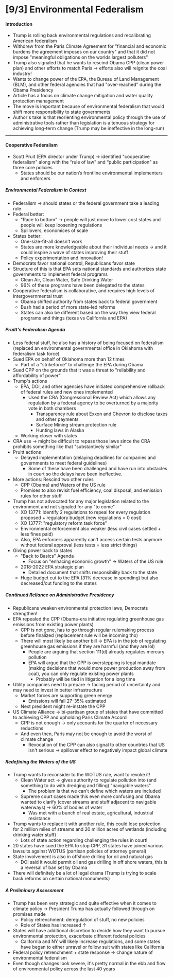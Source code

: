 # [9/3] Environmental Federalism

#### Introduction

- Trump is rolling back environmental regulations and recalibrating American federalism
- Withdrew from the Paris Climate Agreement for "financial and economic burdens the agreement imposes on our country" and that it did not impose "meaningful obligations on the worlds largest polluters"
- Trump also signaled that he wants to rescind Obama CPP (clean power plan) and other efforts to match Paris $\rightarrow$ efforts also will reignite the coal industry!
- Wants to change power of the EPA, the Bureau of Land Management (BLM), and other federal agencies that had "over-reached" during the Obama Presidency
- Article has a focus on climate change mitigation and water quality protection management 
- The move is important because of environmental federalism that would shift more responsibility to state governments
- Author's take is that reorienting environmental policy through the use of administrative tools rather than legislation is a tenuous strategy for achieving long-term change (Trump may be ineffective in the long-run)

----

#### Cooperative Federalism

- Scott Pruit (EPA director under Trump) $\rightarrow$ identified "cooperative federalism" along with the “rule of law” and “public participation" as three core policies
  - States should be our nation’s frontline environmental implementers and enforcers

##### Environmental Federalism in Context

- Federalism $\rightarrow$ should states or the federal government take a leading role
- Federal better:
  - "Race to bottom" $\rightarrow$ people will just move to lower cost states and people will keep loosening regulations
  - Spillovers, economices of scale
- States better:
  - One-size-fit-all doesn't work
  - States are more knowledgeable about their individual needs $\rightarrow$ and it could inspire a wave of states improving their stuff
  - Policy experimentation and innovation!
- Democrats favor national control, Republicans favor state
- Structure of this is that EPA sets national standards and authorizes state governments to implement federal programs
  - Clean Air, Clean Water, Safe Drinking Water
  - 96% of these programs have been delegated to the states
- Cooperative federalism is collaborative, and requires high levels of intergovernmental trust
  - Obama shifted authority from states back to federal government
  - Bush had a period of more state-led reforms
  - States can also be different based on the way they view federal programs and things (texas vs California and EPA)

##### Pruitt's Federalism Agenda

- Less federal stuff, he also has a history of being focused on federalism (replaced an environmental governmental office in Oklahoma with federalism task force)
- Sued EPA on behalf of Oklahoma more than 12 times
  - Part of a "strikeforce" to challenge the EPA during Obama
- Sued CPP on the grounds that it was a threat to "reliability and affordability of power"
- Trump's actions
  - EPA, DOI, and other agencies have initiated comprehensive rollback of federal rules and new ones implemented
    - Used the CRA (Congressional Review Act) which allows any regulation by a federal agency to be overturned by a majority vote in both chambers
      - Transparency rule about Exxon and Chevron to disclose taxes and other payments
      - Surface Mining stream protection rule
      - Hunting laws in Alaska
  - Working closer with states
- CRA use $\rightarrow$ might be difficult to repass those laws since the CRA prohibits something like that "substantively similar"
- Pruitt actions
  - Delayed implementation (delaying deadlines for companies and governments to meet federal guidelines)
    - Some of these have been challenged and have run into obstacles in court so the delays have been ineffective.
- More actions: Rescind two other rules
  - CPP (Obama) and Waters of the US rule
  - Promises to also revisit fuel efficiency, coal disposal, and emission rules for other stuff
- Trump has not advocated for any major legislation related to the environment and not signaled for any "to come"
  - XO 13771: Identify 2 regulations to repeal for every regulation proposed + regulatory budget (new regulations = 0 cost)
  - XO 13777: "regulatory reform task force"
  - Environmental enforcement also weaker (less civil cases settled + less fines paid)
  - Also, EPA enforcers apparently can't access certain tests anymore without federal approval (less tests = less strict things)
- Giving power back to states
  - "Back to Basics" Agenda
    - Focus on "enhacing economic growth" $\rightarrow$ Waters of the US rule
  - 2018-2022 EPA strategic plan
    - Detailed document that shifts responsibility back to the state
  - Huge budget cut to the EPA (31% decrease in spending) but also decreased/cut funding to the states

##### Continued Reliance on Administrative Presidency

- Republicans weaken environmental protection laws, Democrats strengthen!
- EPA repealed the CPP (Obama-era initiative regulating greenhouse gas emissions from existing power plants)
  - CPP is not gone, has to go through regular rulemaking process before finalized (replacement rule will be incoming tho)
  - There will most likely be another bill $\rightarrow$ EPA is in the job of regulating greenhouse gas emissions if they are harmful (and they are lol)
    - People are arguing that section 111(d) already regulates mercury pollution
    - EPA will argue that the CPP is overstepping is legal mandate (making decisions that would more power production away from coal), you can only regulate existing power plants
      - Probably will be tied in litigation for a long time
- Utility companies need to prepare $\rightarrow$ facing period of uncertainty and may need to invest in better infrastructure
  - Market forces are supporting green energy
    - Emissions will fall 27-35% estimated
  - Next president might re-instate the CPP
- US Climate Alliance $\rightarrow$ bi-partisan group of states that have committed to achieving CPP and upholding Paris Climate Accord
  - CPP is not enough $\rightarrow$ only accounts for the quarter of necessary reductions
  - And even then, Paris may not be enough to avoid the worst of climate change
    - Revocation of the CPP can also signal to other countries that US isn't serious $\rightarrow$ spillover effect to negatively impact global climate

##### Redefining the Waters of the US

- Trump wants to reconsider to the WOTUS rule, want to revoke it!
  - Clean Water act $\rightarrow$ gives authority to regulate pollution into (and something to do with dredging and filling) "navigable waters"
    - The problem is that we can't define which waters are included
  - Supreme court cases made this even more confusing and Obama wanted to clarify (cover streams and stuff adjacent to navigable waterways) $\rightarrow$ 60% of bodies of water
    - Was met with a bunch of real estate, agricultural, industrial resistance
- Trump wants to replace it with another rule, this could lose protection for 2 million miles of streams and 20 million acres of wetlands (including drinking water stuff)
  - Lots of state action regarding challenging the rules in court!
- 20 states have sued the EPA to stop CPP, 31 states have joined various lawsuits against WOTUS (partisan policies of attorney general)
- State involvement is also in offshore drilling for oil and natural gas
  - DOI said it would permit oil and gas drilling in off shore waters, this is a reversal of ban set by Obama
- There will definitely be a lot of legal drama (Trump is trying to scale back reforms on certain national monuments)

##### A Preliminary Assessment

- Trump has been very strategic and quite effective when it comes to climate policy $\rightarrow$ President Trump has actually followed through on promises made
  - Policy retrenchment: deregulation of stuff, no new policies
  - Role of States has increased $\uparrow$ 
- States will have additional discretion to decide how they want to pursue environmental protection, exacerbate different federal policies
  - California and NY will likely increase regulations, and some states have began to either unravel or follow suit with states like California
- Federal policy retrenchment + state response $\rightarrow$ change nature of environmental federalism
- Even though changes look severe, it's pretty normal in the ebb and flow of environmental policy across the last 40 years